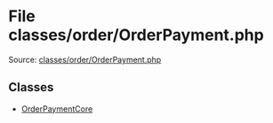 File classes/order/OrderPayment.php
=========

Source: [classes/order/OrderPayment.php](https://github.com/PrestaShop/PrestaShop/blob/1.6.1.1/classes/order/OrderPayment.php)


Classes
-------

* [OrderPaymentCore](class.OrderPaymentCore.md)

